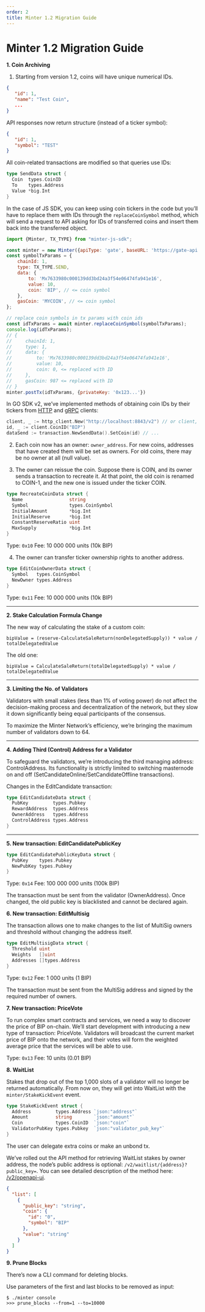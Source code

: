 ```yaml
---
order: 2
title: Minter 1.2 Migration Guide
---
```


# Minter 1.2 Migration Guide

**1. Coin Archiving**

1. Starting from version 1.2, coins will have unique numerical IDs.
```json
{
   "id": 1,
   "name": "Test Coin",
   ...
}
```

API responses now return structure (instead of a ticker symbol):
```json
{
   "id": 1,
   "symbol": "TEST"
}
```

All coin-related transactions are modified so that queries use IDs:
```go
type SendData struct {  
  Coin  types.CoinID  
  To    types.Address  
  Value *big.Int  
}
```

In the case of JS SDK, you can keep using coin tickers in the code but you’ll have to replace them with IDs through the `replaceCoinSymbol` method, which will send a request to API asking for IDs of transferred coins and insert them back into the transferred object.
```js
import {Minter, TX_TYPE} from "minter-js-sdk";

const minter = new Minter({apiType: 'gate', baseURL: 'https://gate-api.testnet.minter.network/api/v2/'});
const symbolTxParams = {
    chainId: 1,
    type: TX_TYPE.SEND,
    data: {
        to: 'Mx7633980c000139dd3bd24a3f54e06474fa941e16',
        value: 10,
        coin: 'BIP', // <= coin symbol
    },
    gasCoin: 'MYCOIN', // <= coin symbol
};

// replace coin symbols in tx params with coin ids
const idTxParams = await minter.replaceCoinSymbol(symbolTxParams);
console.log(idTxParams);
// {
//     chainId: 1,
//     type: 1,
//     data: {
//         to: 'Mx7633980c000139dd3bd24a3f54e06474fa941e16',
//         value: 10,
//         coin: 0, <= replaced with ID
//     },
//     gasCoin: 987 <= replaced with ID
// }
minter.postTx(idTxParams, {privateKey: '0x123...'})
```

In GO SDK v2, we’ve implemented methods of obtaining coin IDs by their tickers from [HTTP](https://pkg.go.dev/github.com/MinterTeam/minter-go-sdk/v2/api/http_client#Client.CoinID) and [gRPC](https://pkg.go.dev/github.com/MinterTeam/minter-go-sdk/v2/api/grpc_client#Client.CoinID) clients:
```go
client, _ := http_client.New("http://localhost:8843/v2") // or client, _ := grpc_client.New("localhost:8842")
id, _ := client.CoinID("BIP")
dataSend := transaction.NewSendData().SetCoin(id) // ...
```

2.  Each coin now has an owner: `owner_address`. For new coins, addresses that have created them will be set as owners. For old coins, there may be no owner at all (null value).

3.  The owner can reissue the coin. Suppose there is COIN, and its owner sends a transaction to recreate it. At that point, the old coin is renamed to COIN-1, and the new one is issued under the ticker COIN.
```go
type RecreateCoinData struct {
  Name                 string
  Symbol               types.CoinSymbol
  InitialAmount        *big.Int
  InitialReserve       *big.Int
  ConstantReserveRatio uint
  MaxSupply            *big.Int
}
```

Type: `0x10`
Fee: 10 000 000 units (10k BIP)

4.  The owner can transfer ticker ownership rights to another address.
```go
type EditCoinOwnerData struct {
  Symbol   types.CoinSymbol
  NewOwner types.Address
}
```

Type: `0x11`
Fee: 10 000 000 units (10k BIP)

----------

**2. Stake Calculation Formula Change**

The new way of calculating the stake of a custom coin:

`bipValue = (reserve-CalculateSaleReturn(nonDelegatedSupply)) * value / totalDelegatedValue`

The old one:

`bipValue = CalculateSaleReturn(totalDelegatedSupply) * value / totalDelegatedValue`

----------

**3. Limiting the No. of Validators**

Validators with small stakes (less than 1% of voting power) do not affect the decision-making process and decentralization of the network, but they slow it down significantly being equal participants of the consensus.

To maximize the Minter Network’s efficiency, we’re bringing the maximum number of validators down to 64.

----------

**4. Adding Third (Control) Address for a Validator**

To safeguard the validators, we’re introducing the third managing address: ControlAddress. Its functionality is strictly limited to switching masternode on and off (SetCandidateOnline/SetCandidateOffline transactions).

Changes in the EditCandidate transaction:
```go
type EditCandidateData struct {  
  PubKey         types.Pubkey  
  RewardAddress  types.Address  
  OwnerAddress   types.Address  
  ControlAddress types.Address  
}
```

----------

**5. New transaction: EditCandidatePublicKey**

```go
type EditCandidatePublicKeyData struct {  
  PubKey    types.Pubkey  
  NewPubKey types.Pubkey  
}
```

Type: `0x14`
Fee: 100 000 000 units (100k BIP)

The transaction must be sent from the validator (OwnerAddress). Once changed, the old public key is blacklisted and cannot be declared again.

**6. New transaction: EditMultisig**

The transaction allows one to make changes to the list of MultiSig owners and threshold without changing the address itself. 
```go
type EditMultisigData struct {  
  Threshold uint  
  Weights   []uint  
  Addresses []types.Address  
}
```

Type: `0x12`
Fee: 1 000 units (1 BIP)

The transaction must be sent from the MultiSig address and signed by the required number of owners.

**7. New transaction: PriceVote**

To run complex smart contracts and services, we need a way to discover the price of BIP on-chain. We’ll start development with introducing a new type of transaction: PriceVote. Validators will broadcast the current market price of BIP onto the network, and their votes will form the weighted average price that the services will be able to use.

Type: `0x13`
Fee: 10 units (0.01 BIP)

**8. WaitList**

Stakes that drop out of the top 1,000 slots of a validator will no longer be returned automatically. From now on, they will get into WaitList with the `minter/StakeKickEvent` event.
```go
type StakeKickEvent struct {  
  Address         types.Address `json:"address"`  
  Amount          string        `json:"amount"`  
  Coin            types.CoinID  `json:"coin"`  
  ValidatorPubKey types.Pubkey  `json:"validator_pub_key"`  
}
```

The user can delegate extra coins or make an unbond tx.

We’ve rolled out the API method for retrieving WaitList stakes by owner address, the node’s public address is optional: ```/v2/waitlist/{address}?public_key=```. You can see detailed description of the method here: [/v2/openapi-ui](https://minterteam.github.io/node-grpc-gateway/).
```json
{
  "list": [
    {
      "public_key": "string",
      "coin": {
        "id": "0",
        "symbol": "BIP"
      },
      "value": "string"
    }
  ]
}
```

**9. Prune Blocks**

There’s now a CLI command for deleting blocks.

Use parameters of the first and last blocks to be removed as input:
```console
$ ./minter console
>>> prune_blocks --from=1 --to=10000
```
